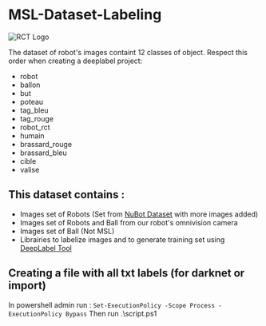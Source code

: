 # MSL-Dataset-Labeling
![RCT Logo](https://rct.univ-tln.fr/wp-content/uploads/IMG_0206-1.jpg)

The dataset of robot's images containt 12 classes of object.
Respect this order when creating a deeplabel project:

* robot
* ballon
* but
* poteau
* tag_bleu
* tag_rouge
* robot_rct
* humain
* brassard_rouge
* brassard_bleu
* cible
* valise


## This dataset contains :

* Images set of Robots (Set from [NuBot Dataset](https://github.com/Abbyls/robocup-MSL-dataset) with more images added)
* Images set of Robots and Ball from our robot's omnivision camera
* Images set of Ball (Not MSL)
* Librairies to labelize images and to generate training set using [DeepLabel Tool](https://github.com/jveitchmichaelis/deeplabel)


## Creating a file with all txt labels (for darknet or import)
In powershell admin run : `Set-ExecutionPolicy -Scope Process -ExecutionPolicy Bypass`
Then run .\script.ps1
